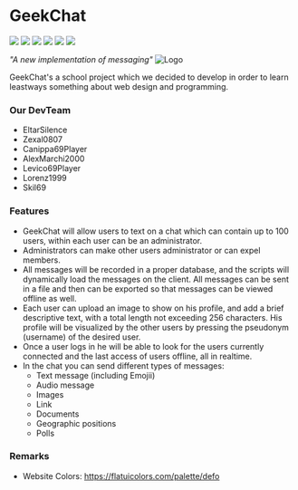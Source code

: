 
# GeekChat
![](https://img.shields.io/github/languages/code-size/eltarsilence/GeekChat.svg) ![](https://img.shields.io/badge/system-PHP/MySQL_DB-yellow.svg)  ![](https://img.shields.io/badge/project-School-green.svg) ![](https://img.shields.io/github/issues/eltarsilence/GeekChat.svg) ![](https://img.shields.io/badge/php-7_>-blue.svg) ![](https://img.shields.io/badge/collaborators-7-blueviolet.svg)

*"A new implementation of messaging"*
![Logo](https://i.gyazo.com/bc51348de597442286dfd041b6f9ba3a.png)

GeekChat's a school project which we decided to develop in order to learn leastways something about web design and programming.

### Our DevTeam
- EltarSilence
- Zexal0807
- Canippa69Player
- AlexMarchi2000
- Levico69Player
- Lorenz1999
- Skil69

### Features

- GeekChat will allow users to text on a chat which can contain up to 100 users, within each user can be an administrator.
- Administrators can make other users administrator or can expel members.
- All messages will be recorded in a proper database, and the scripts will dynamically load the messages on the client. All messages can be sent in a file and then can be exported so that messages can be viewed offline as well.
- Each user can upload an image to show on his profile, and add a brief descriptive text, with a total length not exceeding 256 characters. His profile will be visualized by the other users by pressing the pseudonym (username) of the desired user.
- Once a user logs in he will be able to look for the users currently connected and the last access of users offline, all in realtime.
- In the chat you can send different types of messages:
	- Text message (including Emojii)
	- Audio message
	- Images
	- Link
	- Documents
	- Geographic positions
	- Polls

### Remarks
- Website Colors: https://flatuicolors.com/palette/defo
